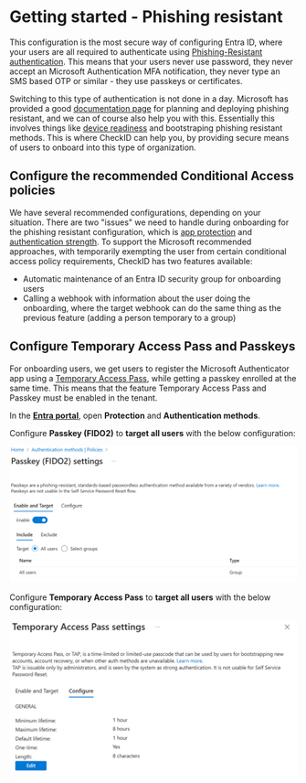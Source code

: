 # Getting started - Phishing resistant

This configuration is the most secure way of configuring Entra ID, where your users are all required to authenticate using [Phishing-Resistant authentication](https://learn.microsoft.com/entra/identity/authentication/how-to-plan-prerequisites-phishing-resistant-passwordless-authentication). This means that your users never use password, they never accept an Microsoft Authentication MFA notification, they never type an SMS based OTP or similar - they use passkeys or certificates.

Switching to this type of authentication is not done in a day. Microsoft has provided a good [documentation page](https://learn.microsoft.com/entra/identity/authentication/how-to-deploy-phishing-resistant-passwordless-authentication) for planning and deploying phishing resistant, and we can of course also help you with this. Essentially this involves things like [device readiness](https://learn.microsoft.com/entra/identity/authentication/how-to-deploy-phishing-resistant-passwordless-authentication#plan-device-readiness) and bootstraping phishing resistant methods. This is where CheckID can help you, by providing secure means of users to onboard into this type of organization.

## Configure the recommended Conditional Access policies

We have several recommended configurations, depending on your situation. There are two "issues" we need to handle during onboarding for the phishing resistant configuration, which is [app protection](Conditional-Access/Require-Approved-Or-Protected-App-Policy.md) and [authentication strength](Conditional-Access/Authentication-Strength.md). To support the Microsoft recommended approaches, with temporarily exempting the user from certain conditional access policy requirements, CheckID has two features available:

- Automatic maintenance of an Entra ID security group for onboarding users
- Calling a webhook with information about the user doing the onboarding, where the target webhook can do the same thing as the previous feature (adding a person temporary to a group)

## Configure Temporary Access Pass and Passkeys

For onboarding users, we get users to register the Microsoft Authenticator app using a [Temporary Access Pass](https://learn.microsoft.com/entra/identity/authentication/howto-authentication-temporary-access-pass), while getting a passkey enrolled at the same time. This means that the feature Temporary Access Pass and Passkey must be enabled in the tenant.

In the [**Entra portal**](https://entra.microsoft.com/#home), open **Protection** and **Authentication methods**. 

Configure **Passkey (FIDO2)** to **target all users** with the below configuration:

![Passkey settings](./media/image.png)

Configure **Temporary Access Pass** to **target all users** with the below configuration:

![TAP settings](./media/image-2.png)
